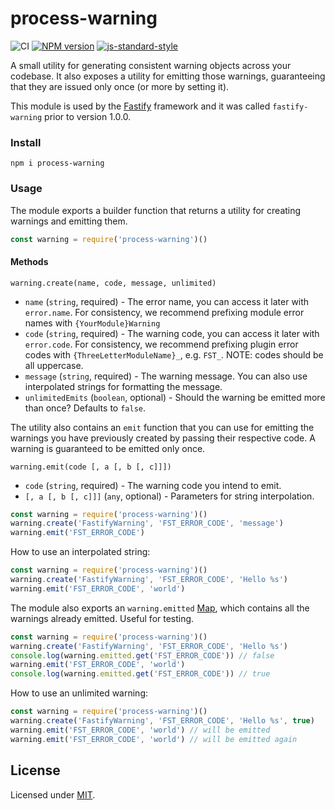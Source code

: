 # process-warning

![CI](https://github.com/fastify/process-warning/workflows/CI/badge.svg)
[![NPM version](https://img.shields.io/npm/v/process-warning.svg?style=flat)](https://www.npmjs.com/package/process-warning)
[![js-standard-style](https://img.shields.io/badge/code%20style-standard-brightgreen.svg?style=flat)](https://standardjs.com/)

A small utility for generating consistent warning objects across your codebase.
It also exposes a utility for emitting those warnings, guaranteeing that they are issued only once (or more by setting it).

This module is used by the [Fastify](https://fastify.io) framework and it was called `fastify-warning` prior to version 1.0.0.

### Install

```
npm i process-warning
```

### Usage

The module exports a builder function that returns a utility for creating warnings and emitting them.

```js
const warning = require('process-warning')()
```

#### Methods

```
warning.create(name, code, message, unlimited)
```

- `name` (`string`, required) - The error name, you can access it later with `error.name`. For consistency, we recommend prefixing module error names with `{YourModule}Warning`
- `code` (`string`, required) - The warning code, you can access it later with `error.code`. For consistency, we recommend prefixing plugin error codes with `{ThreeLetterModuleName}_`, e.g. `FST_`. NOTE: codes should be all uppercase.
- `message` (`string`, required) - The warning message. You can also use interpolated strings for formatting the message.
- `unlimitedEmits` (`boolean`, optional) - Should the warning be emitted more than once? Defaults to `false`.

The utility also contains an `emit` function that you can use for emitting the warnings you have previously created by passing their respective code. A warning is guaranteed to be emitted only once.

```
warning.emit(code [, a [, b [, c]]])
```

- `code` (`string`, required) - The warning code you intend to emit.
- `[, a [, b [, c]]]` (`any`, optional) - Parameters for string interpolation.

```js
const warning = require('process-warning')()
warning.create('FastifyWarning', 'FST_ERROR_CODE', 'message')
warning.emit('FST_ERROR_CODE')
```

How to use an interpolated string:
```js
const warning = require('process-warning')()
warning.create('FastifyWarning', 'FST_ERROR_CODE', 'Hello %s')
warning.emit('FST_ERROR_CODE', 'world')
```

The module also exports an `warning.emitted` [Map](https://developer.mozilla.org/it/docs/Web/JavaScript/Reference/Global_Objects/Map), which contains all the warnings already emitted. Useful for testing.
```js
const warning = require('process-warning')()
warning.create('FastifyWarning', 'FST_ERROR_CODE', 'Hello %s')
console.log(warning.emitted.get('FST_ERROR_CODE')) // false
warning.emit('FST_ERROR_CODE', 'world')
console.log(warning.emitted.get('FST_ERROR_CODE')) // true
```

How to use an unlimited warning:
```js
const warning = require('process-warning')()
warning.create('FastifyWarning', 'FST_ERROR_CODE', 'Hello %s', true)
warning.emit('FST_ERROR_CODE', 'world') // will be emitted
warning.emit('FST_ERROR_CODE', 'world') // will be emitted again
```

## License

Licensed under [MIT](./LICENSE).
